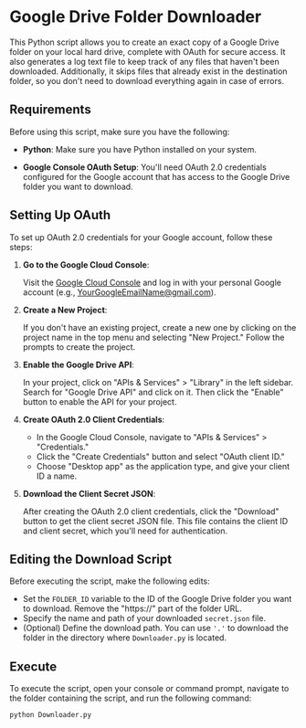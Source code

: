 # Google Drive Folder Downloader

This Python script allows you to create an exact copy of a Google Drive folder on your local hard drive, complete with OAuth for secure access. It also generates a log text file to keep track of any files that haven't been downloaded. Additionally, it skips files that already exist in the destination folder, so you don't need to download everything again in case of errors.

## Requirements

Before using this script, make sure you have the following:

- **Python**: Make sure you have Python installed on your system.

- **Google Console OAuth Setup**: You'll need OAuth 2.0 credentials configured for the Google account that has access to the Google Drive folder you want to download.

## Setting Up OAuth

To set up OAuth 2.0 credentials for your Google account, follow these steps:

1. **Go to the Google Cloud Console**:

   Visit the [Google Cloud Console](https://console.cloud.google.com/) and log in with your personal Google account (e.g., YourGoogleEmailName@gmail.com).

2. **Create a New Project**:

   If you don't have an existing project, create a new one by clicking on the project name in the top menu and selecting "New Project." Follow the prompts to create the project.

3. **Enable the Google Drive API**:

   In your project, click on "APIs & Services" > "Library" in the left sidebar. Search for "Google Drive API" and click on it. Then click the "Enable" button to enable the API for your project.

4. **Create OAuth 2.0 Client Credentials**:

   - In the Google Cloud Console, navigate to "APIs & Services" > "Credentials."
   - Click the "Create Credentials" button and select "OAuth client ID."
   - Choose "Desktop app" as the application type, and give your client ID a name.

5. **Download the Client Secret JSON**:

   After creating the OAuth 2.0 client credentials, click the "Download" button to get the client secret JSON file. This file contains the client ID and client secret, which you'll need for authentication.

## Editing the Download Script

Before executing the script, make the following edits:

- Set the `FOLDER_ID` variable to the ID of the Google Drive folder you want to download. Remove the "https://" part of the folder URL.
- Specify the name and path of your downloaded `secret.json` file.
- (Optional) Define the download path. You can use `'.'` to download the folder in the directory where `Downloader.py` is located.

## Execute

To execute the script, open your console or command prompt, navigate to the folder containing the script, and run the following command:

```bash
python Downloader.py
